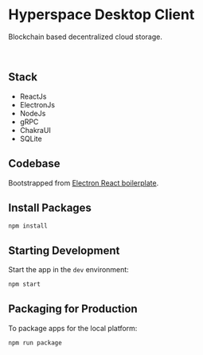 # Hyperspace Desktop Client

Blockchain based decentralized cloud storage.

<br>

## Stack

- ReactJs
- ElectronJs
- NodeJs
- gRPC
- ChakraUI
- SQLite

## Codebase

Bootstrapped from [Electron React boilerplate](https://github.com/electron-react-boilerplate/electron-react-boilerplate).

</div>

## Install Packages

```
npm install
```

## Starting Development

Start the app in the `dev` environment:

```bash
npm start
```

## Packaging for Production

To package apps for the local platform:

```bash
npm run package
```
